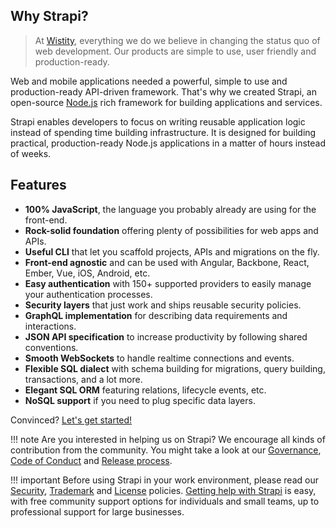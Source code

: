 ## Why Strapi?

> At [Wistity](http://wistity.co), everything we do we believe in changing the status quo of web development. Our products are simple to use, user friendly and production-ready.

Web and mobile applications needed a powerful, simple to use and production-ready API-driven framework. That's why we created Strapi, an open-source [Node.js](https://nodejs.org/) rich framework for building applications and services.

Strapi enables developers to focus on writing reusable application logic instead of spending time building infrastructure. It is designed for building practical, production-ready Node.js applications in a matter of hours instead of weeks.

## Features

- **100% JavaScript**, the language you probably already are using for the front-end.
- **Rock-solid foundation** offering plenty of possibilities for web apps and APIs.
- **Useful CLI** that let you scaffold projects, APIs and migrations on the fly.
- **Front-end agnostic** and can be used with Angular, Backbone, React, Ember, Vue, iOS, Android, etc.
- **Easy authentication** with 150+ supported providers to easily manage your authentication processes.
- **Security layers** that just work and ships reusable security policies.
- **GraphQL implementation** for describing data requirements and interactions.
- **JSON API specification** to increase productivity by following shared conventions.
- **Smooth WebSockets** to handle realtime connections and events.
- **Flexible SQL dialect** with schema building for migrations, query building, transactions, and a lot more.
- **Elegant SQL ORM** featuring relations, lifecycle events, etc.
- **NoSQL support** if you need to plug specific data layers.

Convinced? [Let's get started!](./installation/index.html)

!!! note
    Are you interested in helping us on Strapi? We encourage all kinds of contribution from the community.
    You might take a look at our [Governance](../../info/governance/index.html), [Code of Conduct](../../info/conduct/index.html) and [Release process](../../info/releases/index.html).

!!! important
    Before using Strapi in your work environment, please read our [Security](../../info/security/index.html), [Trademark](../../info/trademarks/index.html) and [License](../../info/licenses/index.html) policies. [Getting help with Strapi](../../info/support/index.html) is easy, with free community support options for individuals and small teams, up to professional support for large businesses.
